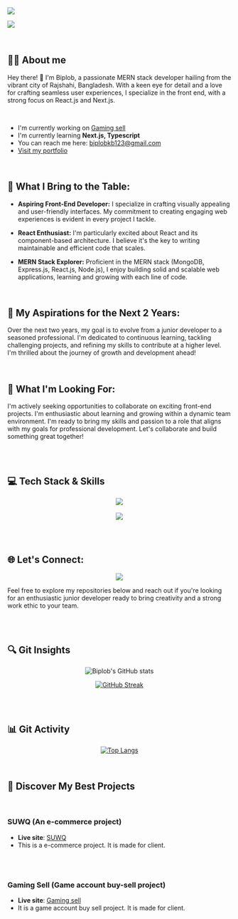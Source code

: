<a href="https://www.linkedin.com/in/biplob-kumar-barmon/">
<img src="https://raw.githubusercontent.com/biplob-kb/biplob-kb/main/biplobGithubBanner.gif" />
</a>

<br>

![](https://komarev.com/ghpvc/?username=biplob-kb&color=blueviolet&style=for-the-badge)

<br>


## 🙋‍♂️ About me

Hey there! 👋 I'm Biplob, a passionate MERN stack developer hailing from the vibrant city of Rajshahi, Bangladesh. With a keen eye for detail and a love for crafting seamless user experiences, I specialize in the front end, with a strong focus on React.js and Next.js.

<br>

* I'm currently working on [Gaming sell](https://game-sell.vercel.app "Gaming Project")
* I'm currently learning **Next.js, Typescript**
* You can reach me here: [biplobkb123@gmail.com](mailto:biplobkb123@gmail.com "Drop an email")
* [Visit my portfolio](https://biplob-kb.web.app "Portfolio website")

<br>


## 🚀 What I Bring to the Table:

- **Aspiring Front-End Developer:** I specialize in crafting visually appealing and user-friendly interfaces. My commitment to creating engaging web experiences is evident in every project I tackle.

- **React Enthusiast:** I'm particularly excited about React and its component-based architecture. I believe it's the key to writing maintainable and efficient code that scales.

- **MERN Stack Explorer:** Proficient in the MERN stack (MongoDB, Express.js, React.js, Node.js), I enjoy building solid and scalable web applications, learning and growing with each line of code.

<br>

## 🌟 My Aspirations for the Next 2 Years:

Over the next two years, my goal is to evolve from a junior developer to a seasoned professional. I'm dedicated to continuous learning, tackling challenging projects, and refining my skills to contribute at a higher level. I'm thrilled about the journey of growth and development ahead!

<br>

## 💼 What I'm Looking For:

I'm actively seeking opportunities to collaborate on exciting front-end projects. I'm enthusiastic about learning and growing within a dynamic team environment. I'm ready to bring my skills and passion to a role that aligns with my goals for professional development. Let's collaborate and build something great together!

<br><br>


## 💻 Tech Stack & Skills

<p align="center">
  <img src="https://skillicons.dev/icons?i=c,js,ts,react,nextjs,redux,nodejs,express,mongodb,tailwind,css,html,firebase" />
  <br><br>
  <img src="https://skillicons.dev/icons?i=git,github,vscode,figma" />
</p>


<br><br>


## 🌐 Let's Connect:

<p align="center">

  <a href="https://www.linkedin.com/in/biplob-kumar-barmon/" target="_blank">
    <img src="https://skillicons.dev/icons?i=linkedin" />
  </a>
</p>

Feel free to explore my repositories below and reach out if you're looking for an enthusiastic junior developer ready to bring creativity and a strong work ethic to your team.


<br><br>


## 🔍 Git Insights
<div align="center">

![Biplob's GitHub stats](https://github-readme-stats.vercel.app/api?username=biplob-kb&show_icons=true&theme=transparent)

[![GitHub Streak](https://streak-stats.demolab.com?user=biplob-kb&theme=transparent&hide_border=true&date_format=j%20M%5B%20Y%5D)](https://github.com/biplob-kb)



</div>


<br><br>


## 📊 Git Activity

<div align="center">


[![Top Langs](https://github-readme-stats.vercel.app/api/top-langs/?username=biplob-kb&layout=donut-vertical&theme=transparent)](https://github.com/biplob-kb)


</div>

<br>


## 🌈 Discover My Best Projects

<br>


### SUWQ (An e-commerce project)

* **Live site**: [SUWQ](https://www.suwq.online)
* This is a e-commerce project. It is made for client.


<br><br>


###  Gaming Sell (Game account buy-sell project)

* **Live site**: [Gaming sell](https://game-sell.vercel.app)
* It is a game account buy sell project. It is made for client.


